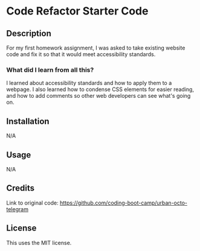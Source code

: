 # Code Refactor Starter Code
## Description
For my first homework assignment, I was asked to take existing website code and fix it so that it would meet accessibility standards.
### What did I learn from all this?
I learned about accessibility standards and how to apply them to a webpage. I also learned how to condense CSS elements for easier reading, and how to add comments so other web developers can see what's going on.
## Installation
N/A
## Usage
N/A
## Credits
Link to original code: https://github.com/coding-boot-camp/urban-octo-telegram
## License
This uses the MIT license.
